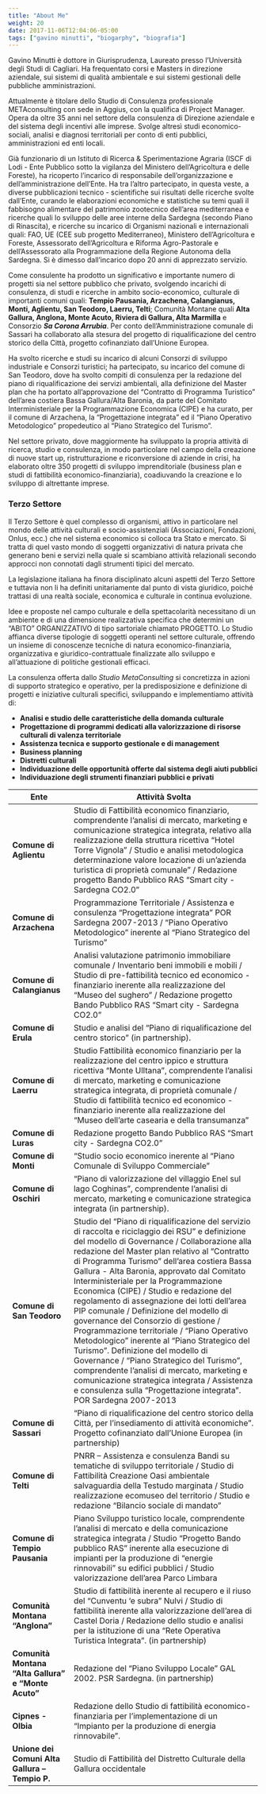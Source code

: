 ```yaml
---
title: "About Me"
weight: 20
date: 2017-11-06T12:04:06-05:00
tags: ["gavino minutti", "biogarphy", "biografia"]
---
```


Gavino Minutti è dottore in Giurisprudenza, Laureato presso l’Università degli Studi di Cagliari. 
Ha frequentato corsi e Masters in direzione aziendale, sui sistemi di qualità ambientale e sui sistemi gestionali delle pubbliche amministrazioni. 

Attualmente è titolare dello Studio di Consulenza professionale METAconsulting con sede in Aggius, con la qualifica di Project Manager. Opera da oltre 35 anni nel settore della consulenza di Direzione aziendale e del sistema degli incentivi alle imprese. Svolge altresì studi economico-sociali, analisi e diagnosi territoriali per conto di enti pubblici, amministrazioni ed enti locali.

Già funzionario di un Istituto di Ricerca & Sperimentazione Agraria (ISCF di Lodi - Ente Pubblico sotto la vigilanza del Ministero dell’Agricoltura e delle Foreste), ha ricoperto l’incarico di responsabile dell’organizzazione e dell’amministrazione dell’Ente. Ha tra l’altro partecipato, in questa veste, a diverse pubblicazioni tecnico - scientifiche sui risultati delle ricerche svolte dall’Ente, curando le elaborazioni economiche e statistiche su temi quali il fabbisogno alimentare del patrimonio zootecnico dell’area mediterranea e ricerche quali lo sviluppo delle aree interne della Sardegna (secondo Piano di Rinascita), e ricerche su incarico di Organismi nazionali e internazionali quali: FAO, UE (CEE sub progetto Mediterraneo), Ministero dell’Agricoltura e Foreste, Assessorato dell’Agricoltura e Riforma Agro-Pastorale e dell’Assessorato alla Programmazione della Regione Autonoma della Sardegna. Si è dimesso dall’incarico dopo 20 anni di apprezzato servizio.

Come consulente ha prodotto un significativo e importante numero di progetti sia nel settore pubblico che privato, svolgendo incarichi di consulenza, di studi e ricerche in ambito socio-economico, culturale di importanti comuni quali: **Tempio Pausania, Arzachena, Calangianus, Monti, Aglientu, San Teodoro, Laerru, Telti**; Comunità Montane quali **Alta Gallura, Anglona, Monte Acuto, Riviera di Gallura, Alta Marmilla** e Consorzio **_Sa Corona Arrubia_**. 
Per conto dell’Amministrazione comunale di Sassari ha collaborato alla stesura del progetto di riqualificazione del centro storico della Città, progetto cofinanziato dall’Unione Europea. 

Ha svolto ricerche e studi su incarico di alcuni Consorzi di sviluppo industriale e Consorzi turistici; ha partecipato, su incarico del comune di San Teodoro, dove ha svolto compiti di consulenza per la redazione del piano di riqualificazione dei  servizi ambientali, alla definizione del Master plan che ha portato all’approvazione del “Contratto di Programma Turistico” dell’area costiera Bassa Gallura/Alta Baronia, da parte del Comitato Interministeriale per la Programmazione Economica (CIPE) e ha curato, per il comune di Arzachena, la “Progettazione integrata” ed il “Piano Operativo Metodologico” propedeutico al “Piano Strategico del Turismo”.

Nel settore privato, dove maggiormente ha sviluppato la propria attività di ricerca, studio e consulenza, in modo particolare nel campo della creazione di nuove start up, ristrutturazione e riconversione di aziende in crisi, ha elaborato oltre 350 progetti di sviluppo imprenditoriale (business plan e studi di fattibilità economico-finanziaria), coadiuvando la creazione e lo sviluppo di altrettante imprese. 


### Terzo Settore  

Il Terzo Settore è quel complesso di organismi, attivo in particolare nel mondo delle attività culturali e socio-assistenziali (Associazioni, Fondazioni, Onlus, ecc.) che nel sistema economico si colloca tra Stato e mercato. Si tratta di quel vasto mondo di soggetti organizzativi di natura privata che generano beni e servizi nella quale si scambiano attività relazionali secondo approcci non connotati dagli strumenti tipici del mercato. 

La legislazione italiana ha finora disciplinato alcuni aspetti del Terzo Settore e tuttavia non li ha definiti unitariamente dal punto di vista giuridico, poiché trattasi di una realtà sociale, economica e culturale in continua evoluzione.

Idee e proposte nel campo culturale e della spettacolarità necessitano di un ambiente e di una dimensione realizzativa specifica che determini un “ABITO” ORGANIZZATIVO di tipo sartoriale chiamato PROGETTO.
Lo Studio affianca diverse tipologie di soggetti operanti nel settore culturale, offrendo un insieme di conoscenze tecniche di natura economico-finanziaria, organizzativa e giuridico-contrattuale finalizzate allo sviluppo e all’attuazione di politiche gestionali efficaci.

La consulenza offerta dallo _Studio MetaConsulting_ si concretizza in azioni di supporto strategico e operativo, per la predisposizione e definizione di progetti e iniziative culturali specifici, sviluppando e implementiamo attività di:

- **Analisi e studio delle caratteristiche della domanda culturale**
- **Progettazione di programmi dedicati alla valorizzazione di risorse culturali di valenza territoriale**
- **Assistenza tecnica e supporto gestionale e di management**
- **Business planning**
- **Distretti culturali**
- **Individuazione delle opportunità offerte dal sistema degli aiuti pubblici**
- **Individuazione degli strumenti finanziari pubblici e privati**



<!-- ```sh
$ complicated techie code git bash ubuntu
>>> return value init foo
```

- Unordered list
    - First sub-item
    - Second sub-item
- Second top level item

Now for an ordered list:

1. Top level
    1. First sub-level
        1. Second sub-level -->

| Ente                | Attività Svolta                               |
| -----------------   | --------------------------------------------- |
| **Comune di Aglientu**  | Studio di Fattibilità economico finanziario, comprendente l’analisi di mercato, marketing e comunicazione strategica integrata, relativo alla realizzazione della struttura ricettiva “Hotel Torre Vignola” / Studio e analisi metodologica determinazione valore locazione di un’azienda turistica di proprietà comunale” / Redazione progetto Bando Pubblico RAS “Smart city - Sardegna CO2.0” |
| **Comune di Arzachena** | Programmazione Territoriale / Assistenza e consulenza “Progettazione integrata” POR Sardegna 2007-2013 / “Piano Operativo Metodologico” inerente al “Piano Strategico del Turismo” |
| **Comune di Calangianus** | Analisi valutazione patrimonio immobiliare comunale / Inventario beni immobili e mobili / Studio di pre-fattibilità tecnico ed economico - finanziario inerente alla realizzazione del “Museo del sughero” / Redazione progetto Bando Pubblico RAS “Smart city - Sardegna CO2.0”|
| **Comune di Erula**     | Studio e analisi del “Piano di riqualificazione del centro storico” (in partnership). |
| **Comune di Laerru**    | Studio Fattibilità economico finanziario per la realizzazione del centro ippico e struttura ricettiva “Monte Ulltana”, comprendente l’analisi di mercato, marketing e comunicazione strategica integrata, di proprietà comunale / Studio di fattibilità tecnico ed economico - finanziario inerente alla realizzazione del “Museo dell’arte casearia e della transumanza” |
| **Comune di Luras**     | Redazione progetto Bando Pubblico RAS “Smart city - Sardegna CO2.0” |
| **Comune di Monti**     | “Studio socio economico inerente al “Piano Comunale di Sviluppo Commerciale” |
| **Comune di Oschiri**   | “Piano di valorizzazione del villaggio Enel sul lago Coghinas”, comprendente l’analisi di mercato, marketing e comunicazione strategica integrata (in partnership). |
| **Comune di San Teodoro**| Studio del “Piano di riqualificazione del servizio di raccolta e riciclaggio dei RSU” e definizione del modello di Governance / Collaborazione alla redazione del Master plan relativo al “Contratto di Programma Turismo” dell’area costiera Bassa Gallura - Alta Baronia, approvato dal Comitato Interministeriale per la Programmazione Economica (CIPE) / Studio e redazione del regolamento di assegnazione dei lotti dell’area PIP comunale / Definizione del modello di governance del Consorzio di gestione / Programmazione territoriale / “Piano Operativo Metodologico” inerente al “Piano Strategico del Turismo”. Definizione del modello di Governance / “Piano Strategico del Turismo”, comprendente l’analisi di mercato, marketing e comunicazione strategica integrata / Assistenza e consulenza sulla “Progettazione integrata”.  POR Sardegna 2007-2013 |
| **Comune di Sassari**   | “Piano di riqualificazione del centro storico della Città, per l’insediamento di attività economiche”.  Progetto cofinanziato dall’Unione Europea (in partnership) |
| **Comune di Telti**     | PNRR – Assistenza e consulenza Bandi su tematiche di sviluppo territoriale / Studio di Fattibilità Creazione Oasi ambientale salvaguardia della Testudo marginata / Studio realizzazione ecomuseo del territorio / Studio e redazione “Bilancio sociale di mandato” |
| **Comune di Tempio Pausania**| Piano Sviluppo turistico locale, comprendente l’analisi di mercato e della comunicazione strategica integrata / Studio “Progetto Bando pubblico RAS” inerente alla esecuzione di impianti per la produzione di “energie rinnovabili” su edifici pubblici / Studio valorizzazione dell’area Parco Limbara |
| **Comunità Montana “Anglona”**  | Studio di fattibilità inerente al recupero e il riuso del “Cunventu ‘e subra” Nulvi / Studio di fattibilità inerente alla valorizzazione dell’area di Castel Doria / Redazione dello studio e analisi per la istituzione di una “Rete Operativa Turistica Integrata”. (in partnership) |
| **Comunità Montana “Alta Gallura” e “Monte Acuto”** | Redazione del “Piano Sviluppo Locale” GAL 2002. PSR Sardegna. (in partnership) |
| **Cipnes - Olbia** | Redazione dello Studio di fattibilità economico-finanziaria per l’implementazione di un “Impianto per la produzione di energia rinnovabile”. |
| **Unione dei Comuni Alta Gallura – Tempio P.** | Studio di Fattibilità del Distretto Culturale della Gallura occidentale |
















